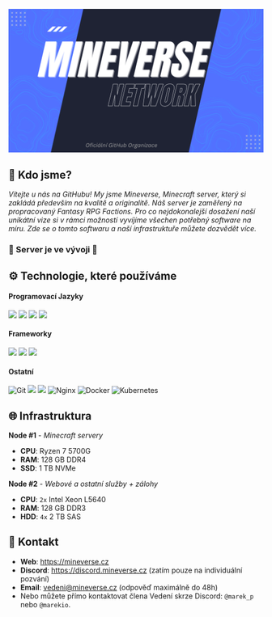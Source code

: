 
![](banner.png)

## 👋 Kdo jsme?

*Vítejte u nás na GitHubu! My jsme Mineverse, Minecraft server, který si zakládá především na kvalitě a originalitě. Náš server je zaměřený na propracovaný Fantasy RPG Factions. Pro co nejdokonalejší dosažení naší unikátní vize si v rámci možností vyvíjíme všechen potřebný software na míru. Zde se o tomto softwaru a naší infrastruktuře můžete dozvědět více.*

### 🚧 Server je ve vývoji 🚧

## ⚙️ Technologie, které používáme

#### Programovací Jazyky 

![](https://img.shields.io/badge/Java-ED8B00?style=for-the-badge&logo=openjdk&logoColor=white) ![](https://img.shields.io/badge/Kotlin-0095D5?&style=for-the-badge&logo=kotlin&logoColor=white) ![](https://img.shields.io/badge/PHP-777BB4?style=for-the-badge&logo=php&logoColor=white) ![](https://img.shields.io/badge/JavaScript-F7DF1E?style=for-the-badge&logo=javascript&logoColor=black)

#### Frameworky

![](https://img.shields.io/badge/Laravel-FF2D20?style=for-the-badge&logo=laravel&logoColor=white) ![](https://img.shields.io/badge/Vue.js-35495E?style=for-the-badge&logo=vue.js&logoColor=4FC08D) ![](https://img.shields.io/badge/Tailwind_CSS-38B2AC?style=for-the-badge&logo=tailwind-css&logoColor=white)

#### Ostatní

![Git](https://img.shields.io/badge/GIT-E44C30?style=for-the-badge&logo=git&logoColor=white) ![](https://img.shields.io/badge/MySQL-005C84?style=for-the-badge&logo=mysql&logoColor=white) ![](https://img.shields.io/badge/redis-%23DD0031.svg?&style=for-the-badge&logo=redis&logoColor=white) ![Nginx](https://img.shields.io/badge/nginx-%23009639.svg?style=for-the-badge&logo=nginx&logoColor=white) ![Docker](https://img.shields.io/badge/docker-%230db7ed.svg?style=for-the-badge&logo=docker&logoColor=white) ![Kubernetes](https://img.shields.io/badge/kubernetes-%23326ce5.svg?style=for-the-badge&logo=kubernetes&logoColor=white)

## 🌐 Infrastruktura

**Node #1** - *Minecraft servery*
- **CPU**: Ryzen 7 5700G
- **RAM**: 128 GB DDR4
- **SSD**: 1 TB NVMe

**Node #2** - *Webové a ostatní služby + zálohy*
- **CPU**: `2x` Intel Xeon L5640
- **RAM**: 128 GB DDR3
- **HDD**: `4x` 2 TB SAS

## 💬 Kontakt
- **Web**: https://mineverse.cz
- **Discord**: https://discord.mineverse.cz (zatím pouze na individuální pozvání)
- **Email**: vedeni@mineverse.cz (odpověď maximálně do 48h)
- Nebo můžete přímo kontaktovat člena Vedení skrze Discord: `@marek_p` nebo `@marekio`.
